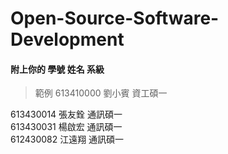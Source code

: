 # Open-Source-Software-Development
#### 附上你的 學號 姓名 系級
> 範例 613410000 劉小賓 資工碩一  
  

613430014 張友銓 通訊碩一  
613430031 楊啟宏 通訊碩一  
612430082 江遠翔 通訊碩一  